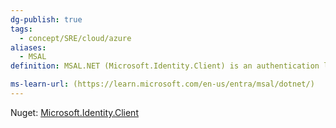 ```yaml
---
dg-publish: true
tags:
  - concept/SRE/cloud/azure 
aliases:
  - MSAL
definition: MSAL.NET (Microsoft.Identity.Client) is an authentication library that enables you to acquire tokens from Microsoft Entra ID, to access protected web APIs (Microsoft APIs or applications registered with Microsoft Entra ID).

ms-learn-url: (https://learn.microsoft.com/en-us/entra/msal/dotnet/)
---
```


Nuget: [Microsoft.Identity.Client](https://www.nuget.org/packages/Microsoft.Identity.Client)
